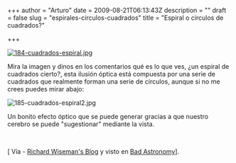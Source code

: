 +++
author = "Arturo"
date = 2009-08-21T06:13:43Z
description = ""
draft = false
slug = "espirales-circulos-cuadrados"
title = "Espiral o círculos de cuadrados?"

+++

<a href="http://richardwiseman.wordpress.com/2009/08/18/join-in-with-the-battle-of-clever-stuff/"><img class="aligncenter" src="http://geeksan.com/wp-content/uploads/import/184-cuadrados-espiral.jpg" alt="184-cuadrados-espiral.jpg" /></a>

Mira la imagen y dinos en los comentarios qué es lo que ves, ¿un espiral de cuadrados cierto?, esta ilusión óptica está compuesta por una serie de cuadrados que realmente forman una serie de círculos, aunque si no me crees puedes mirar abajo:

<img class="aligncenter" src="http://geeksan.com/wp-content/uploads/import/185-cuadrados-espiral2.jpg" alt="185-cuadrados-espiral2.jpg" />

Un bonito efecto óptico que se puede generar gracias a que nuestro cerebro se puede "sugestionar" mediante la vista.

&nbsp;

[ Vía - <a href="http://richardwiseman.wordpress.com/2009/08/18/join-in-with-the-battle-of-clever-stuff/">Richard Wiseman's Blog</a> y visto en <a href="http://blogs.discovermagazine.com/badastronomy/2009/08/18/square-circle-spiral/">Bad Astronomy</a>].